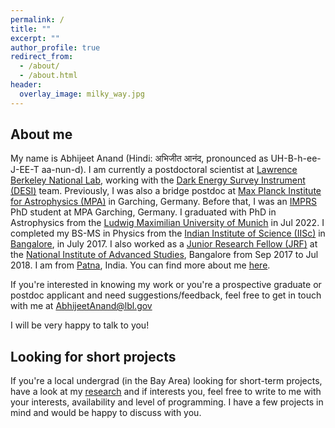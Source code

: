 ```yaml
---
permalink: /
title: ""
excerpt: ""
author_profile: true
redirect_from: 
  - /about/
  - /about.html
header:
  overlay_image: milky_way.jpg
---
```

<!-- 
<figure style="width: 350px" class="align-right">
  <img src="/images/DrummondFieldingPhoto.JPG" alt="">
  <figcaption>It's me!</figcaption>
</figure>  -->

## About me

My name is Abhijeet Anand (Hindi: अभिजीत आनंद, pronounced as UH-B-h-ee-J-EE-T aa-nun-d). I am currently a postdoctoral scientist at [Lawrence Berkeley National Lab](https://en.wikipedia.org/wiki/Lawrence_Berkeley_National_Laboratory), working with the [Dark Energy Survey Instrument (DESI)](https://www.desi.lbl.gov/) team. Previously, I was also a bridge postdoc at [Max Planck Institute for Astrophysics (MPA)](https://www.mpa-garching.mpg.de/) in Garching, Germany. Before that, I was an [IMPRS](https://www.imprs-astro.mpg.de/) PhD student at MPA Garching, Germany. I graduated with PhD in Astrophysics from the [Ludwig Maximilian University of Munich](https://en.wikipedia.org/wiki/Ludwig_Maximilian_University_of_Munich) in Jul 2022. I completed my BS-MS in Physics from the [Indian Institute of Science (IISc)](https://en.wikipedia.org/wiki/Indian_Institute_of_Science) in [Bangalore](https://en.wikipedia.org/wiki/Bangalore), in July 2017. I also worked as a [Junior Research Fellow (JRF)](https://en.wikipedia.org/wiki/Junior_Research_Fellowship) at the [National Institute of Advanced Studies](https://en.wikipedia.org/wiki/National_Institute_of_Advanced_Studies), Bangalore from Sep 2017 to Jul 2018. I am from [Patna](https://en.wikipedia.org/wiki/Patna), India. You can find more about me [here](/pages/detailabout).

If you're interested in knowing my work or you're a prospective graduate or postdoc applicant and need suggestions/feedback, feel free to get in touch with me at <span style="color:blue">AbhijeetAnand@lbl.gov</span>

I will be very happy to talk to you!

## Looking for short projects

If you're a local undergrad (in the Bay Area) looking for short-term projects, have a look at my [research](/research) and if interests you, feel free to write to me with your interests, availability and level of programming. I have a few projects in mind and would be happy to discuss with you. 

<!-- My research was supervised by [Prof. Dr. Guinevere Kauffmann](https://www.mpa-garching.mpg.de/galaxyformation) and [Dr. Dylan Nelson](https://www.ita.uni-heidelberg.de/%7Ednelson/).  -->
